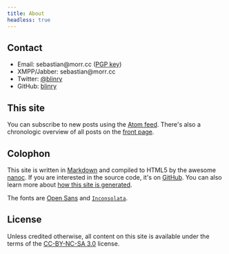 ```yaml
---
title: About
headless: true
---
```


## Contact

- Email: <span>s<span title="ihate@spam.com</span>">e</span>bastian</span>&#64;morr<i title="</i>mailto:">.</i>cc ([PGP key](http://pgp.mit.edu:11371/pks/lookup?op=vindex&search=0x457598F2A624F8B6))
- XMPP/Jabber: <span>s<span title="ihate@spam.com</span>">e</span>bastian</span>&#64;morr<i title="</i>mailto:">.</i>cc
- Twitter: [@blinry](https://twitter.com/blinry)
- GitHub: [blinry](https://github.com/blinry)

## This site

You can subscribe to new posts using the [Atom feed](/feed/). There's also a chronologic overview of all posts on the [front page](/).

## Colophon

This site is written in [Markdown](http://daringfireball.net/projects/markdown/) and compiled to HTML5 by the awesome [nanoc](http://nanoc.ws). If you are interested in the source code, it's on [GitHub](https://github.com/blinry/morr.cc). You can also learn more about [how this site is generated](/how-to-blog-with-nanoc/).

The fonts are [Open Sans](https://en.wikipedia.org/wiki/Open_Sans) and [`Inconsolata`](http://www.levien.com/type/myfonts/inconsolata.html).

## License

Unless credited otherwise, all content on this site is available under the terms of the [CC-BY-NC-SA 3.0](https://creativecommons.org/licenses/by-nc-sa/3.0/) license.
